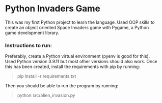 # Python Invaders Game
This was my first Python project to learn the language. Used OOP skills to create an object oriented Space Invaders game with Pygame, a Python game development library.

### Instructions to run:
Preferably, create a Python virtual environment (pyenv is good for this). Used Python version 3.9.11 but most other versions should also work.
Once this has been created, install the requirements with pip by running:
> pip install -r requirements.txt

Then you should be able to run the program by running:

> python src/alien_invasion.py
